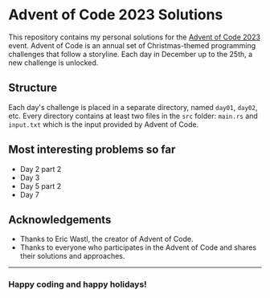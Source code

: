# Advent of Code 2023 Solutions

This repository contains my personal solutions for the [Advent of Code 2023](https://adventofcode.com/2023) event. Advent of Code is an annual set of Christmas-themed programming challenges that follow a storyline. Each day in December up to the 25th, a new challenge is unlocked.

## Structure

Each day's challenge is placed in a separate directory, named `day01`, `day02`, etc. Every directory contains at least two files in the `src` folder: `main.rs` and `input.txt` which is the input provided by Advent of Code.

## Most interesting problems so far

- Day 2 part 2
- Day 3
- Day 5 part 2
- Day 7

## Acknowledgements

- Thanks to Eric Wastl, the creator of Advent of Code.
- Thanks to everyone who participates in the Advent of Code and shares their solutions and approaches.

---

### Happy coding and happy holidays!
